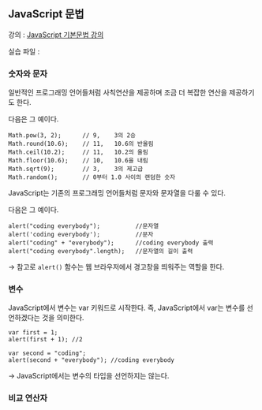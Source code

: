 ## JavaScript 문법
강의 : [JavaScript 기본문법 강의](https://www.opentutorials.org/course/743/4647)

실습 파일 : 

### 숫자와 문자

일반적인 프로그래밍 언어들처럼 사칙연산을 제공하며 조금 더 복잡한 연산을 제공하기도 한다.

다음은 그 예이다.

    Math.pow(3, 2);      // 9,    3의 2승
    Math.round(10.6);    // 11,   10.6의 반올림
    Math.ceil(10.2);     // 11,   10.2의 올림
    Math.floor(10.6);    // 10,   10.6을 내림
    Math.sqrt(9);        // 3,    3의 제고급
    Math.random();       // 0부터 1.0 사이의 랜덤한 숫자

JavaScript는 기존의 프로그래밍 언어들처럼 문자와 문자열을 다룰 수 있다.

다음은 그 예이다.

    alert("coding everybody");          //문자열
    alert('coding everybody');          //문자
    alert("coding" + "everybody");      //coding everybody 출력
    alert("coding everybody".length);   //문자열의 길이 출력
→ 참고로 `alert()` 함수는 웹 브라우저에서 경고창을 띄워주는 역할을 한다.

### 변수

JavaScript에서 변수는 var 키워드로 시작한다. 즉, JavaScript에서 var는 변수를 선언하겠다는 것을 의미한다.

    var first = 1;
    alert(first + 1); //2
    
    var second = "coding";
    alert(second + "everybody"); //coding everybody

→ JavaScript에서는 변수의 타입을 선언하지는 않는다.

### 비교 연산자

